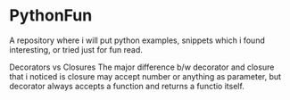 # PythonFun

A repository where i will put python examples, snippets which i found interesting, or tried just for fun read.

Decorators vs Closures
  The major difference b/w decorator and closure that i noticed is closure may accept number or anything as parameter, but decorator always accepts a function and returns a functio itself.
